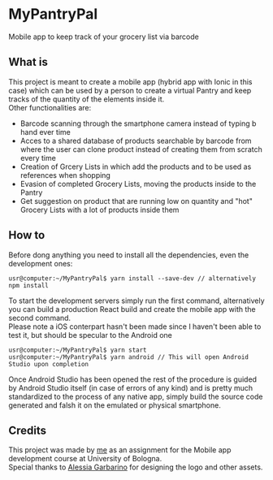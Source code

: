 # MyPantryPal
Mobile app to keep track of your grocery list via barcode

## What is
This project is meant to create a mobile app (hybrid app with Ionic in this case) which can be used by a person to create a virtual Pantry and keep tracks of the quantity of the elements inside it.  
Other functionalities are:
- Barcode scanning through the smartphone camera instead of typing b hand ever time
- Acces to a shared database of products searchable by barcode from where the user can clone product instead of creating them from scratch every time
- Creation of Grcery Lists in which add the products and to be used as references when shopping
- Evasion of completed Grocery Lists, moving the products inside to the Pantry 
- Get suggestion on product that are running low on quantity and "hot" Grocery Lists with a lot of products inside them

## How to
Before dong anything you need to install all the dependencies, even the development ones:
``` console
usr@computer:~/MyPantryPal$ yarn install --save-dev // alternatively npm install
```
To start the development servers simply run the first command, alternatively you can build a production React build and create the mobile app with the second command.  
Please note a iOS conterpart hasn't been made since I haven't been able to test it, but should be specular to the Android one
``` console
usr@computer:~/MyPantryPal$ yarn start
usr@computer:~/MyPantryPal$ yarn android // This will open Android Studio upon completion
```
Once Android Studio has been opened the rest of the procedure is guided by Android Studio itself (in case of errors of any kind) and is pretty much standardized to the process of any native app, simply build the source code generated and falsh it on the emulated or physical smartphone.

## Credits
This project was made by [me](https://github.com/its-hmny) as an assignment for the Mobile app development course at University of Bologna.  
Special thanks to [Alessia Garbarino](https://www.behance.net/alessiagarbarino/) for designing the logo and other assets.
